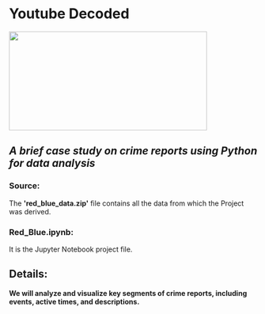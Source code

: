 # Youtube Decoded
<img src="https://research.google.com/youtube8m/youtube-logo-light.png" width=400 height=200>

## *A brief case study on crime reports using Python for data analysis* </br>

### Source:
The **'red_blue_data.zip'** file contains all the data from which the Project was derived. <br>

### Red_Blue.ipynb:
It is the Jupyter Notebook project file.

## Details:
**We will analyze and visualize key segments of crime reports, including events, active times, and descriptions.**
